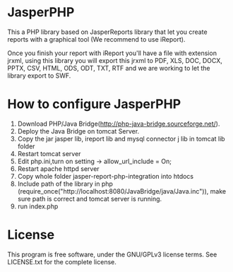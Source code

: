 JasperPHP
========
This a PHP library based on JasperReports library that let you create reports with a graphical tool (We recommend to use iReport).

Once you finish your report with iReport you'll have a file with extension jrxml, using this library you will export this jrxml to PDF, XLS, DOC, DOCX, PPTX, CSV, HTML, ODS, ODT, TXT, RTF and we are working to let the library export to SWF.


How to configure JasperPHP
=====================================

1. Download PHP/Java Bridge(http://php-java-bridge.sourceforge.net/).
2. Deploy the Java Bridge on tomcat Server.
3. Copy the jar jasper lib, ireport lib and mysql connector j lib in tomcat lib folder
4. Restart tomcat server
5. Edit php.ini,turn on setting -> allow_url_include = On;
6. Restart apache httpd server
7. Copy whole folder jasper-report-php-integration into htdocs  
8. Include path of the library in php (require_once("http://localhost:8080/JavaBridge/java/Java.inc")), make sure path is correct and tomcat server is running.
9. run index.php

License
=======
This program is free software, under the GNU/GPLv3 license terms.
See LICENSE.txt for the complete license.